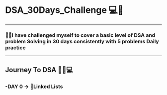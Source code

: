# DSA_30Days_Challenge 💻🤍

--------------------------------------------------------------------------------------



### 🔰🎉I have challenged myself to cover a basic level of DSA and problem Solving in 30 days consistently with 5 problems Daily practice 





--------------------------------------------------------------------------------------
   ## Journey To DSA 🐱‍🐉💻

   
   ### -DAY 0 ->  🔰Linked Lists

